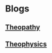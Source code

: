 <html>
  <head>
    <link rel="stylesheet" href="/theopathic.css" media="screen" type="text/css">
  </head>
  <body>
    <h1>Blogs</h1>
    <a href="theopathy/index.html"><h2>Theopathy</h2></a>
    <a href="theophysics/index.html"><h2>Theophysics</h2></a>
  </body>
</html>
